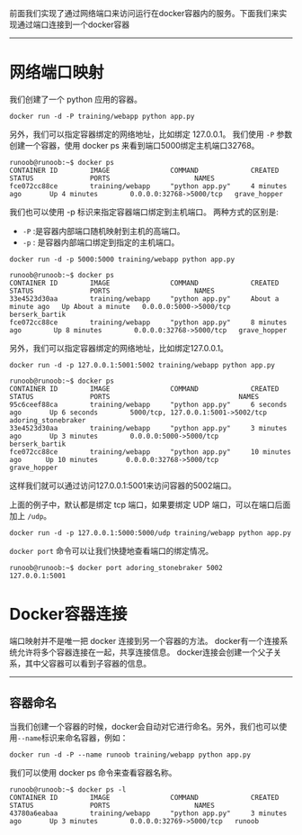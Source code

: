 前面我们实现了通过网络端口来访问运行在docker容器内的服务。下面我们来实现通过端口连接到一个docker容器


----------


# 网络端口映射
我们创建了一个 python 应用的容器。

```
docker run -d -P training/webapp python app.py
```
另外，我们可以指定容器绑定的网络地址，比如绑定 127.0.0.1。
我们使用 `-P` 参数创建一个容器，使用 docker ps 来看到端口5000绑定主机端口32768。

```
runoob@runoob:~$ docker ps
CONTAINER ID        IMAGE               COMMAND             CREATED             STATUS              PORTS                     NAMES
fce072cc88ce        training/webapp     "python app.py"     4 minutes ago       Up 4 minutes        0.0.0.0:32768->5000/tcp   grave_hopper
```
我们也可以使用 -p 标识来指定容器端口绑定到主机端口。
两种方式的区别是:

 - `-P` :是容器内部端口随机映射到主机的高端口。
 - `-p` : 是容器内部端口绑定到指定的主机端口。

```
docker run -d -p 5000:5000 training/webapp python app.py
```

```
runoob@runoob:~$ docker ps
CONTAINER ID        IMAGE               COMMAND             CREATED              STATUS              PORTS                     NAMES
33e4523d30aa        training/webapp     "python app.py"     About a minute ago   Up About a minute   0.0.0.0:5000->5000/tcp    berserk_bartik
fce072cc88ce        training/webapp     "python app.py"     8 minutes ago        Up 8 minutes        0.0.0.0:32768->5000/tcp   grave_hopper
```

另外，我们可以指定容器绑定的网络地址，比如绑定127.0.0.1。

```
docker run -d -p 127.0.0.1:5001:5002 training/webapp python app.py

runoob@runoob:~$ docker ps
CONTAINER ID        IMAGE               COMMAND             CREATED             STATUS              PORTS                                NAMES
95c6ceef88ca        training/webapp     "python app.py"     6 seconds ago       Up 6 seconds        5000/tcp, 127.0.0.1:5001->5002/tcp   adoring_stonebraker
33e4523d30aa        training/webapp     "python app.py"     3 minutes ago       Up 3 minutes        0.0.0.0:5000->5000/tcp               berserk_bartik
fce072cc88ce        training/webapp     "python app.py"     10 minutes ago      Up 10 minutes       0.0.0.0:32768->5000/tcp              grave_hopper
```
这样我们就可以通过访问127.0.0.1:5001来访问容器的5002端口。

上面的例子中，默认都是绑定 tcp 端口，如果要绑定 UDP 端口，可以在端口后面加上 `/udp`。

```
docker run -d -p 127.0.0.1:5000:5000/udp training/webapp python app.py
```
`docker port` 命令可以让我们快捷地查看端口的绑定情况。

```
runoob@runoob:~$ docker port adoring_stonebraker 5002
127.0.0.1:5001
```

# Docker容器连接
端口映射并不是唯一把 docker 连接到另一个容器的方法。
docker有一个连接系统允许将多个容器连接在一起，共享连接信息。
docker连接会创建一个父子关系，其中父容器可以看到子容器的信息。


----------
## 容器命名
当我们创建一个容器的时候，docker会自动对它进行命名。另外，我们也可以使用`--name`标识来命名容器，例如：

```
docker run -d -P --name runoob training/webapp python app.py
```

我们可以使用 docker ps 命令来查看容器名称。
```
runoob@runoob:~$ docker ps -l
CONTAINER ID        IMAGE               COMMAND             CREATED             STATUS              PORTS                     NAMES
43780a6eabaa        training/webapp     "python app.py"     3 minutes ago       Up 3 minutes        0.0.0.0:32769->5000/tcp   runoob
```
